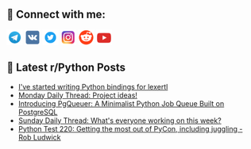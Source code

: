 ## 🔎 Connect with me:
[<img src="https://github.com/bullbesh/bullbesh/blob/main/images/Telegram.png" width="32" height="32" />](https://t.me/bullbesh)
[<img src="https://github.com/bullbesh/bullbesh/blob/main/images/VK.png" width="32" height="32" />](https://vk.com/bullbesh)
[<img src="https://github.com/bullbesh/bullbesh/blob/main/images/Twitter.png" width="32" height="32" />](https://twitter.com/bullbesh1)
[<img src="https://github.com/bullbesh/bullbesh/blob/main/images/Instagram.png" width="32" height="32" />](https://www.instagram.com/bullbesh)
[<img src="https://github.com/bullbesh/bullbesh/blob/main/images/Reddit.png" width="32" height="32" />](https://www.reddit.com/user/bullbesh)
[<img src="https://github.com/bullbesh/bullbesh/blob/main/images/YouTube.png" width="32" height="32" />](https://www.youtube.com/channel/UCtfjRs6uzgq5mfm8S06WTcg)

## 📕 Latest r/Python Posts
<!-- BLOG-POST-LIST:START -->
- [I&#39;ve started writing Python bindings for lexertl](https://www.reddit.com/r/Python/comments/1clpq5l/ive_started_writing_python_bindings_for_lexertl/)
- [Monday Daily Thread: Project ideas!](https://www.reddit.com/r/Python/comments/1cl5cl2/monday_daily_thread_project_ideas/)
- [Introducing PgQueuer: A Minimalist Python Job Queue Built on PostgreSQL](https://www.reddit.com/r/Python/comments/1ckrmog/introducing_pgqueuer_a_minimalist_python_job/)
- [Sunday Daily Thread: What&#39;s everyone working on this week?](https://www.reddit.com/r/Python/comments/1cke7cp/sunday_daily_thread_whats_everyone_working_on/)
- [Python Test 220: Getting the most out of PyCon, including juggling - Rob Ludwick](https://www.reddit.com/r/Python/comments/1ckc18e/python_test_220_getting_the_most_out_of_pycon/)
<!-- BLOG-POST-LIST:END -->
